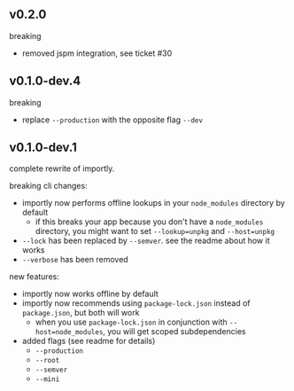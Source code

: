 
## v0.2.0

breaking
- removed jspm integration, see ticket #30

## v0.1.0-dev.4

breaking
- replace `--production` with the opposite flag `--dev`

## v0.1.0-dev.1

complete rewrite of importly.

breaking cli changes:
- importly now performs offline lookups in your `node_modules` directory by default
  - if this breaks your app because you don't have a `node_modules` directory, you might want to set `--lookup=unpkg` and `--host=unpkg`
- `--lock` has been replaced by `--semver`. see the readme about how it works
- `--verbose` has been removed

new features:
- importly now works offline by default
- importly now recommends using `package-lock.json` instead of `package.json`, but both will work
  - when you use `package-lock.json` in conjunction with `--host=node_modules`, you will get scoped subdependencies
- added flags (see readme for details)
  - `--production`
  - `--root`
  - `--semver`
  - `--mini`
